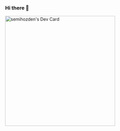 ### Hi there 👋

<a href="https://app.daily.dev/semihozdenddosify"><img src="https://api.daily.dev/devcards/v2/xA9iRBrZ2PXjsrA60TrHY.png?r=0v9&type=default" width="356" alt="semihozden's Dev Card"/></a>


<!--
**SemihOzden/semihozden** is a ✨ _special_ ✨ repository because its `README.md` (this file) appears on your GitHub profile.

Here are some ideas to get you started:

- 🔭 I’m currently working on Ddosify.
- 🌱 I’m currently learning React
- 👯 I’m looking to collaborate on ...
- 🤔 I’m looking for help with ...
- 💬 Ask me about anything related with Frontend Development with React
- 📫 How to reach me: 
- 😄 Pronouns: ...
- ⚡ Fun fact: ...
-->
